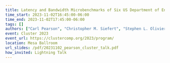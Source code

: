 ```yaml
---
title: Latency and Bandwidth Microbenchmarks of Six US Department of Energy Systems in the Top500
time_start: 2023-11-02T16:45:00-06:00
time_end: 2023-11-02T17:45:00-06:00
tags: []
authors: ["Carl Pearson", "Christopher M. Siefert", "Stephen L. Olivier", "Andrey Prokopenko", "Timothy J. Fuller", "Jonathan Hu"]
event: Cluster 2023
event_url: https://clustercomp.org/2023/program/
location: Mesa Ballroom
url_slides: /pdf/20231102_pearson_cluster_talk.pdf
how_invited: Lightning Talk
---
```

